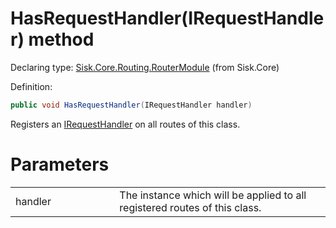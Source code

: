 <!--

Copyrights 2023 Sisk Framework - CypherPotato
Published under MIT license

!!! DO NOT EDIT THIS FILE !!!
This file was generated by a tool in the Sisk package. To edit the information in this documentation,
edit the XML documentation present in the Sisk source code.

-->


# HasRequestHandler(IRequestHandler) method

Declaring type: [Sisk.Core.Routing.RouterModule](/spec/Sisk.Core.Routing.RouterModule.md) (from Sisk.Core)


Definition:

```cs
public void HasRequestHandler(IRequestHandler handler)
```

Registers an <a href="/spec/Sisk.Core.Routing.IRequestHandler.md">IRequestHandler</a> on all routes of this class.


# Parameters

<table>
    <tbody>
<tr>
    <td width="33%">handler</td>
    <td>The  instance which will be applied to all registered routes
            of this class.</td>
</tr>
    </tbody>
</table>
